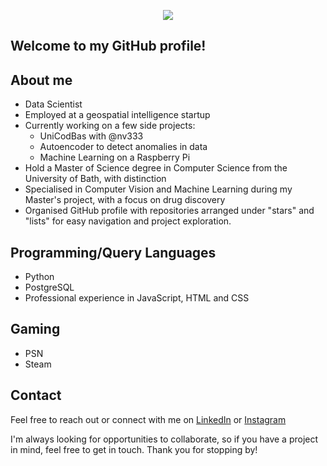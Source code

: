 <p align="center">
  <img src="https://user-images.githubusercontent.com/94233121/188243473-c1a93573-8a01-4ad6-a359-e3bd497e74e2.gif" />
</p>

## Welcome to my GitHub profile!

## About me
* Data Scientist
* Employed at a geospatial intelligence startup
* Currently working on a few side projects:
  * UniCodBas with @nv333
  * Autoencoder to detect anomalies in data
  * Machine Learning on a Raspberry Pi
* Hold a Master of Science degree in Computer Science from the University of Bath, with distinction
* Specialised in Computer Vision and Machine Learning during my Master's project, with a focus on drug discovery
* Organised GitHub profile with repositories arranged under "stars" and "lists" for easy navigation and project exploration.

## Programming/Query Languages 
* Python
* PostgreSQL
* Professional experience in JavaScript, HTML and CSS

## Gaming
* PSN
* Steam

## Contact
Feel free to reach out or connect with me on [LinkedIn](https://www.linkedin.com/in/wiktoriakasprzak/) or [Instagram](https://www.instagram.com/wxixcxixa/)

I'm always looking for opportunities to collaborate, so if you have a project in mind, feel free to get in touch. Thank you for stopping by!
